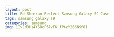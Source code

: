 ```yaml
---
layout: post
title: Ed Sheeran Perfect Samsung Galaxy S9 Case
tags: samsung galaxy s9
categories: samsung
img: 1IvJd3Hz4YS8cP57vFK_fP6zY266N9f8I
---
```

